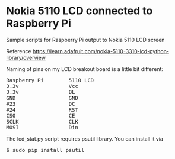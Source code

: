 # Nokia 5110 LCD connected to Raspberry Pi
Sample scripts for Raspberry Pi output to Nokia 5110 LCD screen

Reference https://learn.adafruit.com/nokia-5110-3310-lcd-python-library/overview

Naming of pins on my LCD breakout board is a little bit different:
<pre>
Raspberry Pi        5110 LCD
3.3v                Vcc
3.3v                BL
GND                 GND
#23                 DC
#24                 RST
CS0                 CE
SCLK                CLK
MOSI                Din
</pre>

The lcd_stat.py script requires psutil library.  You can install it via
<pre>
$ sudo pip install psutil
</pre>
